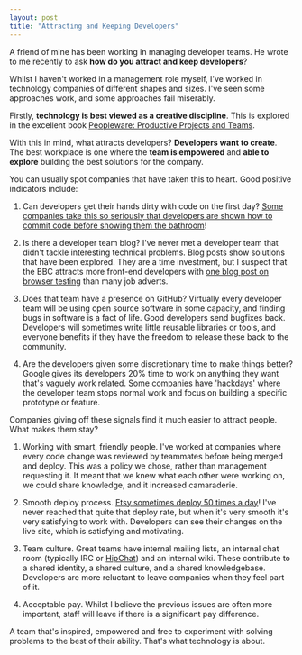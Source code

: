 ```yaml
--- 
layout: post
title: "Attracting and Keeping Developers"
---
```


A friend of mine has been working in managing developer teams. He
wrote to me recently to ask **how do you attract and keep
developers**?

Whilst I haven't worked in a management role myself, I've worked in
technology companies of different shapes and sizes. I've seen some
approaches work, and some approaches fail miserably.

Firstly, **technology is best viewed as a creative
discipline**. This is explored in the excellent book
[Peopleware: Productive Projects and Teams](http://www.amazon.com/Peopleware-Productive-Projects-Second-Edition/dp/0932633439).

With this in mind, what attracts developers? **Developers want to
create**. The best workplace is one where the **team is empowered** and
**able to explore** building the best solutions for the company.

You can usually spot companies that have taken this to heart. Good
positive indicators include:

1. Can developers get their hands dirty with code on the first day?
[Some companies take this so seriously that developers are shown how to commit code before showing them the bathroom](http://www.scottporad.com/2010/11/01/cheezburger-network-doesnt-show-its-new-employees-the-bathroom-until-theyve-checked-in-code/)!

2. Is there a developer team blog? I've never met a developer team
that didn't tackle interesting technical problems. Blog posts show
solutions that have been explored. They are a time investment, but I
suspect that the BBC attracts more front-end developers with
[one blog post on browser testing](http://responsivenews.co.uk/post/18948466399/cutting-the-mustard)
than many job adverts.

3. Does that team have a presence on GitHub? Virtually every developer
  team will be using open source software in some capacity, and
  finding bugs in software is a fact of life. Good developers send
  bugfixes back. Developers will sometimes write little reusable
  libraries or tools, and everyone benefits if they have the freedom
  to release these back to the community.

4. Are the developers given some discretionary time to make things
  better? Google gives its developers 20% time to work on anything
  they want that's vaguely work
  related. [Some companies have 'hackdays'](http://techblog.netflix.com/2014/02/netflix-hack-day.html)
  where the developer team stops normal work and focus on building a
  specific prototype or feature.

Companies giving off these signals find it much easier to attract
people. What makes them stay?

1. Working with smart, friendly people. I've worked at companies where every code change was reviewed by teammates before being merged and deploy. This was a policy we chose, rather than management requesting it. It meant that we knew what each other were working on, we could share knowledge, and it increased camaraderie.

2. Smooth deploy process.
[Etsy sometimes deploy 50 times a day](http://www.slideshare.net/beamrider9/continuous-deployment-at-etsy-a-tale-of-two-approaches)!
  I've never reached that quite that deploy rate, but when it's very
  smooth it's very satisfying to work with. Developers can see their
  changes on the live site, which is satisfying and motivating.

3. Team culture. Great teams have internal mailing lists, an internal
  chat room (typically IRC or [HipChat](https://www.hipchat.com/))
  and an internal wiki. These contribute to a shared identity, a
  shared culture, and a shared knowledgebase. Developers are more reluctant
  to leave companies when they feel part of it.

4. Acceptable pay. Whilst I believe the previous issues are often more
  important, staff will leave if there is a significant pay
  difference.

A team that's inspired, empowered and free to experiment with solving
problems to the best of their ability. That's what technology is about.
